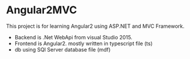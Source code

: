 # Angular2MVC

This project is for learning Angular2 using ASP.NET and MVC Framework. <br />
- Backend is .Net WebApi from visual Studio 2015. <br />
- Frontend is Angular2. mostly written in typescript file (ts) <br />
- db using SQl Server database file (mdf) <br />


